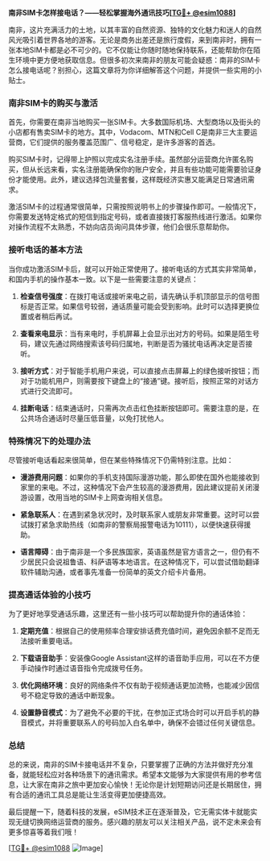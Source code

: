 **南非SIM卡怎样接电话？——轻松掌握海外通讯技巧[[TG💪+ @esim1088](https://t.me/s/esim1088)]**

南非，这片充满活力的土地，以其丰富的自然资源、独特的文化魅力和迷人的自然风光吸引着世界各地的游客。无论是商务出差还是旅行度假，来到南非时，拥有一张本地SIM卡都是必不可少的。它不仅能让你随时随地保持联系，还能帮助你在陌生环境中更方便地获取信息。但很多初次来南非的朋友可能会疑惑：南非的SIM卡怎么接电话呢？别担心，这篇文章将为你详细解答这个问题，并提供一些实用的小贴士。

### 南非SIM卡的购买与激活

首先，你需要在南非当地购买一张SIM卡。大多数国际机场、大型商场以及街头的小店都有售卖SIM卡的地方。其中，Vodacom、MTN和Cell C是南非三大主要运营商，它们提供的服务覆盖范围广、信号稳定，是许多游客的首选。

购买SIM卡时，记得带上护照以完成实名注册手续。虽然部分运营商允许匿名购买，但从长远来看，实名注册能确保你的账户安全，并且有些功能可能需要验证身份才能使用。此外，建议选择包流量套餐，这样既经济实惠又能满足日常通讯需求。

激活SIM卡的过程通常很简单，只需按照说明书上的步骤操作即可。一般情况下，你需要发送特定格式的短信到指定号码，或者直接拨打客服热线进行激活。如果你对操作流程不太熟悉，不妨向店员询问具体步骤，他们会很乐意帮助你。

### 接听电话的基本方法

当你成功激活SIM卡后，就可以开始正常使用了。接听电话的方式其实非常简单，和国内手机的操作基本一致。以下是一些需要注意的关键点：

1. **检查信号强度**：在拨打电话或接听来电之前，请先确认手机顶部显示的信号图标是否正常。如果信号较弱，通话质量可能会受到影响。此时可以选择更换位置或者稍后再试。
   
2. **查看来电显示**：当有来电时，手机屏幕上会显示出对方的号码。如果是陌生号码，建议先通过网络搜索该号码归属地，判断是否为骚扰电话再决定是否接听。
   
3. **接听方式**：对于智能手机用户来说，可以直接点击屏幕上的绿色接听按钮；而对于功能机用户，则需要按下键盘上的“接通”键。接听后，按照正常的对话方式进行交流即可。

4. **挂断电话**：结束通话时，只需再次点击红色挂断按钮即可。需要注意的是，在公共场合通话时尽量压低音量，以免打扰他人。

### 特殊情况下的处理办法

尽管接听电话看起来很简单，但在某些特殊情况下仍需特别注意。比如：

- **漫游费用问题**：如果你的手机支持国际漫游功能，那么即使在国外也能接收到家里的来电。不过，这种情况下会产生较高的漫游费用，因此建议提前关闭漫游设置，改用当地的SIM卡上网查询相关信息。
  
- **紧急联系人**：在遇到紧急状况时，及时联系家人或朋友非常重要。这时可以尝试拨打紧急求助热线（如南非的警察局报警电话为10111），以便快速获得援助。

- **语言障碍**：由于南非是一个多民族国家，英语虽然是官方语言之一，但仍有不少居民只会说祖鲁语、科萨语等本地语言。在这种情况下，可以尝试借助翻译软件辅助沟通，或者事先准备一份简单的英文介绍卡片备用。

### 提高通话体验的小技巧

为了更好地享受通话乐趣，这里还有一些小技巧可以帮助提升你的通话体验：

1. **定期充值**：根据自己的使用频率合理安排话费充值时间，避免因余额不足而无法接听重要电话。
   
2. **下载语音助手**：安装像Google Assistant这样的语音助手应用，可以在不方便手动操作时通过语音指令完成拨号任务。
   
3. **优化网络环境**：良好的网络条件不仅有助于视频通话更加流畅，也能减少因信号不稳定导致的通话中断现象。

4. **设置静音模式**：为了避免不必要的干扰，在参加正式场合时可以开启手机的静音模式，并将重要联系人的号码加入白名单中，确保不会错过任何关键信息。

### 总结

总的来说，南非的SIM卡接电话并不复杂，只要掌握了正确的方法并做好充分准备，就能轻松应对各种场景下的通讯需求。希望本文能够为大家提供有用的参考信息，让大家在南非之旅中更加安心愉快！无论你是计划短期访问还是长期居住，拥有合适的通讯工具总是能让生活变得更加便捷高效。

最后提醒一下，随着科技的发展，eSIM技术正在逐渐普及，它无需实体卡就能实现无缝切换网络运营商的服务。感兴趣的朋友可以关注相关产品，说不定未来会有更多惊喜等着我们哦！

[[TG💪+ @esim1088](https://t.me/s/esim1088) ![Image](https://i.postimg.cc/4NQfJmqS/Snipaste-2025-05-13-00-14-12.png)]